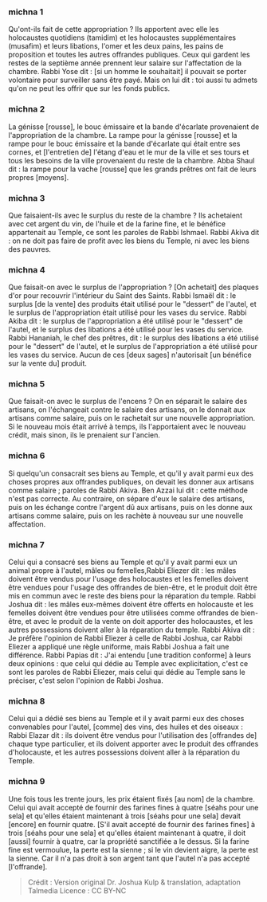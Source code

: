 
### michna 1
Qu'ont-ils fait de cette appropriation ? Ils apportent avec elle les holocaustes quotidiens (tamidim) et les holocaustes supplémentaires (musafim) et leurs libations, l'omer et les deux pains, les pains de proposition et toutes les autres offrandes publiques. Ceux qui gardent les restes de la septième année prennent leur salaire sur l'affectation de la chambre. Rabbi Yose dit : [si un homme le souhaitait] il pouvait se porter volontaire pour surveiller sans être payé. Mais on lui dit : toi aussi tu admets qu'on ne peut les offrir que sur les fonds publics.

### michna 2
La génisse [rousse], le bouc émissaire et la bande d'écarlate provenaient de l'appropriation de la chambre. La rampe pour la génisse [rousse] et la rampe pour le bouc émissaire et la bande d'écarlate qui était entre ses cornes, et [l'entretien de] l'étang d'eau et le mur de la ville et ses tours et tous les besoins de la ville provenaient du reste de la chambre. Abba Shaul dit : la rampe pour la vache [rousse] que les grands prêtres ont fait de leurs propres [moyens].

### michna 3
Que faisaient-ils avec le surplus du reste de la chambre ? Ils achetaient avec cet argent du vin, de l'huile et de la farine fine, et le bénéfice appartenait au Temple, ce sont les paroles de Rabbi Ishmael. Rabbi Akiva dit : on ne doit pas faire de profit avec les biens du Temple, ni avec les biens des pauvres.

### michna 4
Que faisait-on avec le surplus de l'appropriation ? [On achetait] des plaques d'or pour recouvrir l'intérieur du Saint des Saints. Rabbi Ismaël dit : le surplus [de la vente] des produits était utilisé pour le "dessert" de l'autel, et le surplus de l'appropriation était utilisé pour les vases du service. Rabbi Akiba dit : le surplus de l'appropriation a été utilisé pour le "dessert" de l'autel, et le surplus des libations a été utilisé pour les vases du service. Rabbi Hananiah, le chef des prêtres, dit : le surplus des libations a été utilisé pour le "dessert" de l'autel, et le surplus de l'appropriation a été utilisé pour les vases du service. Aucun de ces [deux sages] n'autorisait [un bénéfice sur la vente du] produit.

### michna 5
Que faisait-on avec le surplus de l'encens ? On en séparait le salaire des artisans, on l'échangeait contre le salaire des artisans, on le donnait aux artisans comme salaire, puis on le rachetait sur une nouvelle appropriation. Si le nouveau mois était arrivé à temps, ils l'apportaient avec le nouveau crédit, mais sinon, ils le prenaient sur l'ancien.

### michna 6
Si quelqu'un consacrait ses biens au Temple, et qu'il y avait parmi eux des choses propres aux offrandes publiques, on devait les donner aux artisans comme salaire ; paroles de Rabbi Akiva. Ben Azzai lui dit : cette méthode n'est pas correcte. Au contraire, on sépare d'eux le salaire des artisans, puis on les échange contre l'argent dû aux artisans, puis on les donne aux artisans comme salaire, puis on les rachète à nouveau sur une nouvelle affectation.

### michna 7
Celui qui a consacré ses biens au Temple et qu'il y avait parmi eux un animal propre à l'autel, mâles ou femelles,Rabbi Eliezer dit : les mâles doivent être vendus pour l'usage des holocaustes et les femelles doivent être vendues pour l'usage des offrandes de bien-être, et le produit doit être mis en commun avec le reste des biens pour la réparation du temple. Rabbi Joshua dit : les mâles eux-mêmes doivent être offerts en holocauste et les femelles doivent être vendues pour être utilisées comme offrandes de bien-être, et avec le produit de la vente on doit apporter des holocaustes, et les autres possessions doivent aller à la réparation du temple. Rabbi Akiva dit : Je préfère l'opinion de Rabbi Eliezer à celle de Rabbi Joshua, car Rabbi Eliezer a appliqué une règle uniforme, mais Rabbi Joshua a fait une différence. Rabbi Papias dit : J'ai entendu [une tradition conforme] à leurs deux opinions : que celui qui dédie au Temple avec explicitation, c'est ce sont les paroles de Rabbi Eliezer, mais celui qui dédie au Temple sans le préciser, c'est selon l'opinion de Rabbi Joshua.

### michna 8
Celui qui a dédié ses biens au Temple et il y avait parmi eux des choses convenables pour l'autel, [comme] des vins, des huiles et des oiseaux : Rabbi Elazar dit : ils doivent être vendus pour l'utilisation des [offrandes de] chaque type particulier, et ils doivent apporter avec le produit des offrandes d'holocauste, et les autres possessions doivent aller à la réparation du Temple.

### michna 9
Une fois tous les trente jours, les prix étaient fixés [au nom] de la chambre. Celui qui avait accepté de fournir des farines fines à quatre [séahs pour une sela] et qu'elles étaient maintenant à trois [séahs pour une sela] devait [encore] en fournir quatre. [S'il avait accepté de fournir des farines fines] à trois [séahs pour une sela] et qu'elles étaient maintenant à quatre, il doit [aussi] fournir à quatre, car la propriété sanctifiée a le dessus. Si la farine fine est vermoulue, la perte est la sienne ; si le vin devient aigre, la perte est la sienne. Car il n'a pas droit à son argent tant que l'autel n'a pas accepté [l'offrande].

>Crédit : Version original Dr. Joshua Kulp & translation, adaptation Talmedia
>Licence : CC BY-NC